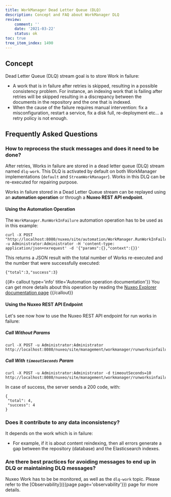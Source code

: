 ```yaml
---
title: WorkManager Dead Letter Queue (DLQ)
description: Concept and FAQ about WorkManager DLQ
review:
    comment: ''
    date: '2021-03-22'
    status: ok
toc: true
tree_item_index: 1490
---
```


## Concept

Dead Letter Queue (DLQ) stream goal is to store Work in failure:
- A work that is in failure after retries is skipped, resulting in a possible consistency problem. For instance, an indexing work that is failing after retries will be skipped resulting in a discrepancy between the documents in the repository and the one that is indexed.
- When the cause of the failure requires manual intervention: fix a misconfiguration, restart a service, fix a disk full, re-deployment etc... a retry policy is not enough.

## Frequently Asked Questions

### How to reprocess the stuck messages and does it need to be done?

After retries, Works in failure are stored in a dead letter queue (DLQ) stream named `dlq-work`. This DLQ is activated by default on both WorkManager implementations (`default` and `StreamWorkManager`). Works in this DLQ can be re-executed for repairing purpose.

Works in failure stored in a Dead Letter Queue stream can be replayed using an **automation operation** or through a **Nuxeo REST API endpoint**.

#### Using the Automation Operation

The `WorkManager.RunWorkInFailure` automation operation has to be used as in this example:
```
curl -X POST "http://localhost:8080/nuxeo/site/automation/WorkManager.RunWorkInFailure" -u Administrator:Administrator -H 'content-type: application/json+nxrequest' -d '{"params":{},"context":{}}'
```

This returns a JSON result with the total number of Works re-executed and the number that were successfully executed:

```
{"total":3,"success":3}
```

{{#> callout type='info' title='Automation operation documentation'}}
You can get more details about this operation by reading the [Nuxeo Explorer documentation page](https://explorer.nuxeo.com/nuxeo/site/distribution/Nuxeo%20Platform-2021/viewOperation/WorkManager.RunWorkInFailure)
{{/callout}}

#### Using the Nuxeo REST API Endpoint

Let's see now how to use the Nuxeo REST API endpoint for run works in failure:

##### Call Without Params

```
curl -X POST -u Administrator:Administrator http://localhost:8080/nuxeo/site/management/workmanager/runworksinfailure
```

##### Call With `timeoutSeconds` Param

```
curl -X POST -u Administrator:Administrator -d timeoutSeconds=10 http://localhost:8080/nuxeo/site/management/workmanager/runworksinfailure
```

In case of success, the server sends a 200 code, with:

```
{
 "total": 4,
 "success": 4
}
```

### Does it contribute to any data inconsistency?

It depends on the work which is in failure:
- For example, if it is about content reindexing, then all errors generate a gap between the repository (database) and the Elasticsearch indexes.

### Are there best practices for avoiding messages to end up in DLQ or maintaining DLQ messages?

Nuxeo Work has to be be monitored, as well as the `dlq-work` topic. Please refer to the [Observability]({{page page='observability'}}) page for more details.
